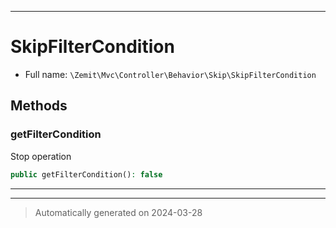 ***

# SkipFilterCondition





* Full name: `\Zemit\Mvc\Controller\Behavior\Skip\SkipFilterCondition`




## Methods


### getFilterCondition

Stop operation

```php
public getFilterCondition(): false
```












***


***
> Automatically generated on 2024-03-28
